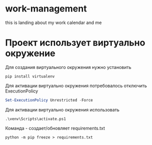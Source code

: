 # work-management
this is landing about my work calendar and me

# Проект использует виртуально окружение
Для создания виртуального окружения нужно установить 
```commandline
pip install virtualenv
```

Для активации виртуально окружения потребовалось отключить ExecutionPolicy

```powershell
Set-ExecutionPolicy Unrestricted -Force
```

Для активации виртуально окружения использовать 

```commandline
.\venv\Scripts\activate.ps1
```

Команда - создает/обновляет requirements.txt
```commandline
python -m pip freeze > requirements.txt
```

